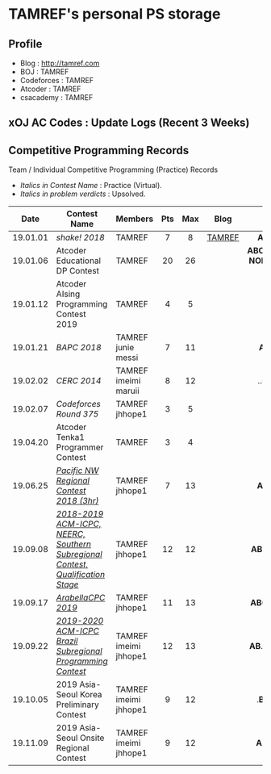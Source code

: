# TAMREF's personal PS storage

## Profile

+ Blog : http://tamref.com
+ BOJ : TAMREF
+ Codeforces : TAMREF
+ Atcoder : TAMREF
+ csacademy : TAMREF

## xOJ AC Codes : Update Logs (Recent 3 Weeks)

## Competitive Programming Records
Team / Individual Competitive Programming (Practice) Records
+ *Italics in Contest Name* : Practice (Virtual).
+ *Italics in problem verdicts* : Upsolved.

|Date|Contest Name|Members|Pts|Max|Blog|Solved|Recommendable problems|
|:--------:|--------------------|------|:----:|:---:|:---:|:------------------------------------------:|:-------:|
|19.01.01|*shake! 2018*|TAMREF|7|8|[TAMREF](http://tamref.com/102)|**A** *B* **CDEFGH**|D|
|19.01.06|Atcoder Educational DP Contest|TAMREF|20|26||**ABCDEFGHIJKLM**<br>**NOPQRS** *TUV*.*XY* **Z**|UWX|
|19.01.12|Atcoder AIsing Programming Contest 2019|TAMREF|4|5||**ABCD**.||
|19.01.21|*BAPC 2018*|TAMREF <br> junie <br> messi|7|11||**ABC**.**EFG**..**J**.|DHIK|
|19.02.02|*CERC 2014*|TAMREF <br> imeimi <br> maruii|8|12||..**CDEF**.**HI**.**KL**|?|
|19.02.07|*Codeforces Round 375*|TAMREF <br> jhhope1|3|5||**AB**.**D**.|DE|
|19.04.20|Atcoder Tenka1 Programmer Contest|TAMREF|3|4||**CDE**.|DF|
|19.06.25|[*Pacific NW Regional Contest 2018 (3hr)*](https://www.acmicpc.net/category/detail/1976)|TAMREF <br> jhhope1|7|13||**ABCD**.**F**...**J**.**L**.||
|19.09.08|[*2018-2019 ACM-ICPC, NEERC, Southern Subregional Contest, Qualification Stage*](https://codeforces.com/gym/101911)|TAMREF <br> jhhope1|12|12||**ABCDEFGHIJKL**|EL|
|19.09.17|[*ArabellaCPC 2019*](https://codeforces.com/gym/102263)|TAMREF <br> jhhope1|11|13||**ABCD**.**FGHIJ**.**LM**|EK|
|19.09.22|[*2019-2020 ACM-ICPC Brazil Subregional Programming Contest*](https://codeforces.com/gym/102346)|TAMREF <br> imeimi <br> jhhope1|12|13||**AB**.**DEFGHIJ***K***LM**|EFK|
|19.10.05|2019 Asia-Seoul Korea Preliminary Contest|TAMREF <br> imeimi <br> jhhope1|9|12||.**BCDEF**.**HIJ**.**L**|AGJK|
|19.11.09|2019 Asia-Seoul Onsite Regional Contest|TAMREF <br> imeimi <br> jhhope1|9|12||**AB**...**FGHIJKL**|DFG|
